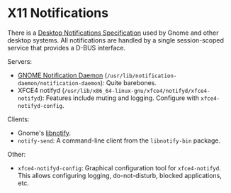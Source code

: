 X11 Notifications
=================

There is a [Desktop Notifications Specification][spec] used by Gnome
and other desktop systems. All notifications are handled by a single
session-scoped service that provides a D-BUS interface.

Servers:
* [GNOME Notification Daemon]
  \(`/usr/lib/notification-daemon/notification-daemon`):
  Quite barebones.
* XFCE4 notifyd
  \(`/usr/lib/x86_64-linux-gnu/xfce4/notifyd/xfce4-notifyd`):
  Features include muting and logging. Configure with `xfce4-notifyd-config`.

Clients:
* Gnome's [libnotify].
* `notify-send`: A command-line client from the `libnotify-bin` package.

Other:
* `xfce4-notifyd-config`: Graphical configuration tool for `xfce4-notifyd`.
  This allows configuring logging, do-not-disturb, blocked applications, etc.



<!-------------------------------------------------------------------->
[GNOME Notification Daemon]: https://github.com/GNOME/notification-daemon
[libnotify]: https://developer.gnome.org/platform-overview/stable/tech-notify.html.en
[spec]: https://developer.gnome.org/notification-spec/
